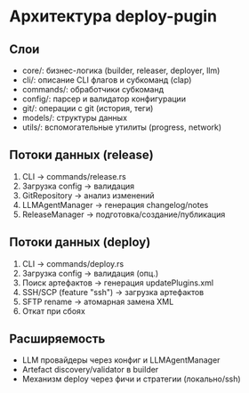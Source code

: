 # Архитектура deploy-pugin

## Слои
- core/: бизнес-логика (builder, releaser, deployer, llm)
- cli/: описание CLI флагов и субкоманд (clap)
- commands/: обработчики субкоманд
- config/: парсер и валидатор конфигурации
- git/: операции с git (история, теги)
- models/: структуры данных
- utils/: вспомогательные утилиты (progress, network)

## Потоки данных (release)
1) CLI -> commands/release.rs
2) Загрузка config -> валидация
3) GitRepository -> анализ изменений
4) LLMAgentManager -> генерация changelog/notes
5) ReleaseManager -> подготовка/создание/публикация

## Потоки данных (deploy)
1) CLI -> commands/deploy.rs
2) Загрузка config -> валидация (опц.)
3) Поиск артефактов -> генерация updatePlugins.xml
4) SSH/SCP (feature "ssh") -> загрузка артефактов
5) SFTP rename -> атомарная замена XML
6) Откат при сбоях

## Расширяемость
- LLM провайдеры через конфиг и LLMAgentManager
- Artefact discovery/validator в builder
- Механизм deploy через фичи и стратегии (локально/ssh)
